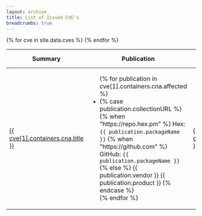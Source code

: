 ```yaml
---
layout: archive
title: List of Issued CVE's
breadcrumbs: true
---
```


<table>
  <thead>
    <tr>
      <th>Summary</th>
      <th>Publication</th>
      <th>CVE ID</th>
      <th>Published Date</th>
      <th>Last Updated</th>
    </tr>
  </thead>
  <tbody>
    <!-- TODO: Remove Test CVEs -->
    {% for cve in site.data.cves %}
      <tr>
        <td>
          <a href="{{ site.baseurl }}/cves/{{ cve[0] | downcase }}.html">
            {{ cve[1].containers.cna.title }}
          </a>
        </td>
        <td>
          <ul>
            {% for publication in cve[1].containers.cna.affected %}
              <li>
                {% case publication.collectionURL %}
                  {% when "https://repo.hex.pm" %}
                    Hex: <code>{{ publication.packageName }}</code>
                  {% when "https://github.com" %}
                    GitHub: <code>{{ publication.packageName }}</code>
                  {% else %}
                    {{ publication.vendor }} {{ publication.product }}
                {% endcase %}
              </li>
            {% endfor %}
          </ul>
        </td>
        <td>
          <a href="{{ site.baseurl }}/cves/{{ cve[0] | downcase }}.html">
            {{ cve[0] }}
          </a>
        </td>
        <td>{{ cve[1].cveMetadata.datePublished | date_to_long_string }}</td>
        <td>{{ cve[1].cveMetadata.dateUpdated | date_to_long_string }}</td>
      </tr>
    {% endfor %}
  </tbody>
</table>